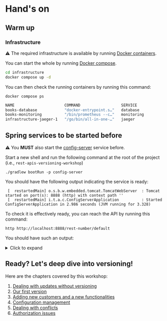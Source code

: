 # Hand's on

## Warm up

### Infrastructure
:warning: The required infrastructure is available by running [Docker containers](https://www.docker.com/resources/what-container/).

You can start the whole by running [Docker compose](https://docs.docker.com/compose/).

```bash
cd infrastructure
docker compose up -d
```

You can then check the running containers by running this command:

```jshelllanguage
docker compose ps
```

```bash
NAME                      COMMAND                  SERVICE             STATUS              PORTS
books-database            "docker-entrypoint.s…"   database            running             0.0.0.0:5432->5432/tcp
books-monitoring          "/bin/prometheus --c…"   monitoring          running             0.0.0.0:9090->9090/tcp
infrastructure-jaeger-1   "/go/bin/all-in-one-…"   jaeger              running             5775/udp, 5778/tcp, 14250/tcp, 6832/udp, 14268/tcp, 0.0.0.0:6831->6831/udp, 0.0.0.0:16686->16686/tcp
```

## Spring services to be started before

:warning: You **MUST** also start the [config-server](../config-server) service before.

Start a new shell and run the following command at the root of the project (i.e., ``rest-apis-versioning-workshop``)

```
./gradlew bootRun -p config-server
```

You should have the following output indicating the service is ready:

```
 [  restartedMain] o.s.b.w.embedded.tomcat.TomcatWebServer  : Tomcat started on port(s): 8888 (http) with context path ''
 [  restartedMain] i.t.a.c.ConfigServerApplication          : Started ConfigServerApplication in 2.986 seconds (JVM running for 3.328)
```

To check it is effectively ready, you can reach the API by running this command:

```jshelllanguage
http http://localhost:8888/rest-number/default 
```

You should have such an output:

<details>
<summary>Click to expand</summary>

```json
HTTP/1.1 200 
Connection: keep-alive
Content-Type: application/json
Date: Mon, 07 Nov 2022 16:44:35 GMT
Keep-Alive: timeout=60
Transfer-Encoding: chunked

{
"label": null,
"name": "rest-number",
"profiles": [
"default"
],
"propertySources": [
{
"name": "classpath:/config/rest-number.yml",
"source": {
"management.auditevents.enabled": true,
"management.endpoint.health.enabled": true,
"management.endpoint.health.probes.enabled": true,
"management.endpoint.health.show-details": "always",
"management.endpoint.metrics.enabled": true,
"management.endpoint.prometheus.enabled": true,
"management.endpoint.shutdown.enabled": true,
"management.endpoints.enabled-by-default": true,
"management.endpoints.jmx.exposure.include": "*",
"management.endpoints.web.exposure.include": "*",
"management.health.livenessstate.enabled": true,
"management.health.readinessstate.enabled": true,
"management.metrics.web.client.request.autotime.enabled": true,
"opentracing.jaeger.enabled": true,
"opentracing.jaeger.udp-sender.host": "localhost",
"opentracing.jaeger.udp-sender.port": 6831,
"resilience4j.bulkhead.configs.default.maxConcurrentCalls": 100,
"resilience4j.bulkhead.instances.book-numbers.maxConcurrentCalls": 10,
"resilience4j.thread-pool-bulkhead.configs.default.coreThreadPoolSize": 2,
"resilience4j.thread-pool-bulkhead.configs.default.maxThreadPoolSize": 4,
"resilience4j.thread-pool-bulkhead.configs.default.queueCapacity": 2,
"resilience4j.thread-pool-bulkhead.instances.book-numbers.baseConfig": "default",
"resilience4j.timelimiter.configs.default.cancelRunningFuture": false,
"resilience4j.timelimiter.configs.default.timeoutDuration": "2s",
"resilience4j.timelimiter.instances.book-numbers.baseConfig": "default",
"server.port": 8081,
"spring.application.name": "rest-number",
"spring.cloud.circuitbreaker.resilience4j.enabled": true,
"time.to.sleep": 1000
}
}
],
"state": null,
"version": null
}

```


</details>

## Ready? Let's deep dive into versioning!

Here are the chapters covered by this workshop:

1. [Dealing with updates without versioning](./01-without_versioning.md)
2. [Our first version](./02-first_version.md)
3. [Adding new customers and a new functionalities](./03-second-version.md)
4. [Configuration management](./04-scm.md)
5. [Dealing with conflicts](./05-conflicts.md)
6. [Authorization issues](./06-authorization.md)